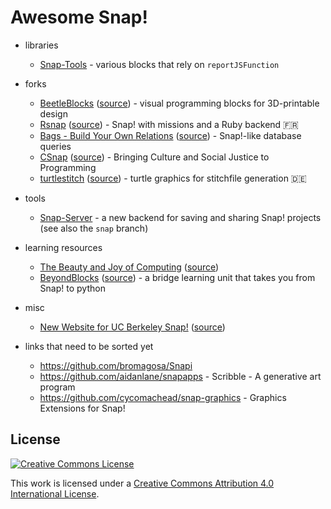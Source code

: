Awesome Snap!
=============

- libraries
  - [Snap-Tools](https://github.com/cycomachead/snap-tools) - various blocks that rely on `reportJSFunction`

- forks
  - [BeetleBlocks](http://beetleblocks.com) ([source](https://github.com/ericrosenbaum/BeetleBlocks)) - visual programming blocks for 3D-printable design
  - [Rsnap](https://rsnap.herokuapp.com/) ([source](https://github.com/snap-school)) - Snap! with missions and a Ruby backend :fr:
  - [Bags - Build Your Own Relations](http://bags.cs.jmu.edu/) ([source](http://bags.cs.jmu.edu/download.html)) - Snap!-like database queries
  - [CSnap](https://community.csdt.rpi.edu/) ([source](https://github.com/GK-12/Snap--Build-Your-Own-Blocks)) - Bringing Culture and Social Justice to Programming
  - [turtlestitch](http://www.stitchcode.com/) ([source](https://github.com/backface/turtlestitch)) - turtle graphics for stitchfile generation :de:

- tools
  - [Snap-Server](https://github.com/ucb-snap/snap-server) - a new backend for saving and sharing Snap! projects (see also the `snap` branch)

- learning resources
  - [The Beauty and Joy of Computing](https://bjc.berkeley.edu/r) ([source](https://github.com/beautyjoy/bjc-r))
  - [BeyondBlocks](http://beyondblocks.github.io/) ([source](https://github.com/BeyondBlocks/BeyondBlocks.github.io)) - a bridge learning unit that takes you from Snap! to python

- misc
  - [New Website for UC Berkeley Snap!](https://khotchkiss13.github.io/) ([source](https://github.com/khotchkiss13/khotchkiss13.github.io)) 
  
- links that need to be sorted yet
  - https://github.com/bromagosa/Snapi
  - https://github.com/aidanlane/snapapps - Scribble - A generative art program
  - https://github.com/cycomachead/snap-graphics - Graphics Extensions for Snap!

License
-------

[![Creative Commons License](http://i.creativecommons.org/l/by/4.0/88x31.png)](http://creativecommons.org/licenses/by/4.0/)

This work is licensed under a [Creative Commons Attribution 4.0 International License](http://creativecommons.org/licenses/by/4.0/).
